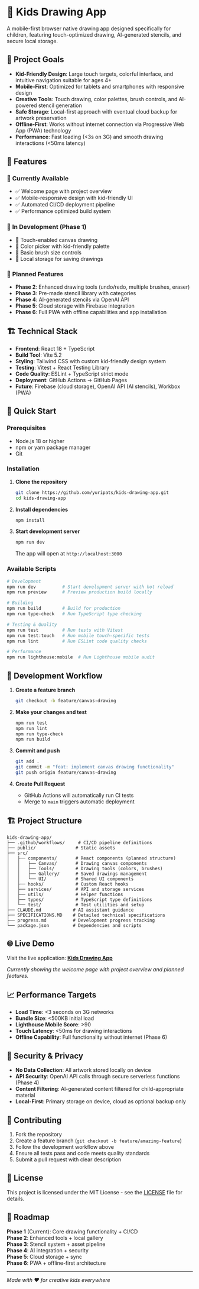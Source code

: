 # 🎨 Kids Drawing App

A mobile-first browser native drawing app designed specifically for children, featuring touch-optimized drawing, AI-generated stencils, and secure local storage.

## 🌟 Project Goals

- **Kid-Friendly Design**: Large touch targets, colorful interface, and intuitive navigation suitable for ages 4+
- **Mobile-First**: Optimized for tablets and smartphones with responsive design
- **Creative Tools**: Touch drawing, color palettes, brush controls, and AI-powered stencil generation
- **Safe Storage**: Local-first approach with eventual cloud backup for artwork preservation  
- **Offline-First**: Works without internet connection via Progressive Web App (PWA) technology
- **Performance**: Fast loading (<3s on 3G) and smooth drawing interactions (<50ms latency)

## 📱 Features

### 🚀 **Currently Available**
- ✅ Welcome page with project overview
- ✅ Mobile-responsive design with kid-friendly UI
- ✅ Automated CI/CD deployment pipeline
- ✅ Performance optimized build system

### 🔄 **In Development (Phase 1)**  
- 🔨 Touch-enabled canvas drawing
- 🔨 Color picker with kid-friendly palette
- 🔨 Basic brush size controls
- 🔨 Local storage for saving drawings

### 🎯 **Planned Features**
- **Phase 2**: Enhanced drawing tools (undo/redo, multiple brushes, eraser)
- **Phase 3**: Pre-made stencil library with categories
- **Phase 4**: AI-generated stencils via OpenAI API
- **Phase 5**: Cloud storage with Firebase integration
- **Phase 6**: Full PWA with offline capabilities and app installation

## 🏗️ Technical Stack

- **Frontend**: React 18 + TypeScript
- **Build Tool**: Vite 5.2
- **Styling**: Tailwind CSS with custom kid-friendly design system
- **Testing**: Vitest + React Testing Library
- **Code Quality**: ESLint + TypeScript strict mode
- **Deployment**: GitHub Actions → GitHub Pages
- **Future**: Firebase (cloud storage), OpenAI API (AI stencils), Workbox (PWA)

## 🚀 Quick Start

### Prerequisites
- Node.js 18 or higher
- npm or yarn package manager
- Git

### Installation

1. **Clone the repository**
   ```bash
   git clone https://github.com/yuripats/kids-drawing-app.git
   cd kids-drawing-app
   ```

2. **Install dependencies**
   ```bash
   npm install
   ```

3. **Start development server**
   ```bash
   npm run dev
   ```
   
   The app will open at `http://localhost:3000`

### Available Scripts

```bash
# Development
npm run dev          # Start development server with hot reload
npm run preview      # Preview production build locally

# Building
npm run build        # Build for production
npm run type-check   # Run TypeScript type checking

# Testing & Quality
npm run test         # Run tests with Vitest
npm run test:touch   # Run mobile touch-specific tests
npm run lint         # Run ESLint code quality checks

# Performance
npm run lighthouse:mobile  # Run Lighthouse mobile audit
```

## 🧪 Development Workflow

1. **Create a feature branch**
   ```bash
   git checkout -b feature/canvas-drawing
   ```

2. **Make your changes and test**
   ```bash
   npm run test
   npm run lint
   npm run type-check
   npm run build
   ```

3. **Commit and push**
   ```bash
   git add .
   git commit -m "feat: implement canvas drawing functionality"
   git push origin feature/canvas-drawing
   ```

4. **Create Pull Request**
   - GitHub Actions will automatically run CI tests
   - Merge to `main` triggers automatic deployment

## 🏗️ Project Structure

```
kids-drawing-app/
├── .github/workflows/     # CI/CD pipeline definitions
├── public/               # Static assets
├── src/
│   ├── components/       # React components (planned structure)
│   │   ├── Canvas/       # Drawing canvas components
│   │   ├── Tools/        # Drawing tools (colors, brushes)
│   │   ├── Gallery/      # Saved drawings management
│   │   └── UI/           # Shared UI components
│   ├── hooks/            # Custom React hooks
│   ├── services/         # API and storage services
│   ├── utils/            # Helper functions
│   ├── types/            # TypeScript type definitions
│   └── test/             # Test utilities and setup
├── CLAUDE.md            # AI assistant guidance
├── SPECIFICATIONS.MD    # Detailed technical specifications
├── progress.md          # Development progress tracking
└── package.json         # Dependencies and scripts
```

## 🌐 Live Demo

Visit the live application: **[Kids Drawing App](https://yuripats.github.io/kids-drawing-app/)**

*Currently showing the welcome page with project overview and planned features.*

## 📈 Performance Targets

- **Load Time**: <3 seconds on 3G networks
- **Bundle Size**: <500KB initial load
- **Lighthouse Mobile Score**: >90
- **Touch Latency**: <50ms for drawing interactions
- **Offline Capability**: Full functionality without internet (Phase 6)

## 🔐 Security & Privacy

- **No Data Collection**: All artwork stored locally on device
- **API Security**: OpenAI API calls through secure serverless functions (Phase 4)
- **Content Filtering**: AI-generated content filtered for child-appropriate material
- **Local-First**: Primary storage on device, cloud as optional backup only

## 🤝 Contributing

1. Fork the repository
2. Create a feature branch (`git checkout -b feature/amazing-feature`)
3. Follow the development workflow above
4. Ensure all tests pass and code meets quality standards
5. Submit a pull request with clear description

## 📄 License

This project is licensed under the MIT License - see the [LICENSE](LICENSE) file for details.

## 🎯 Roadmap

**Phase 1** (Current): Core drawing functionality + CI/CD  
**Phase 2**: Enhanced tools + local gallery  
**Phase 3**: Stencil system + asset pipeline  
**Phase 4**: AI integration + security  
**Phase 5**: Cloud storage + sync  
**Phase 6**: PWA + offline-first architecture

---

*Made with ❤️ for creative kids everywhere*
